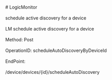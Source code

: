 <br>#     LogicMonitor</br>
<br>schedule active discovery for a device</br>
<br>LM schedule active discovery for a device</br>
<br>Method: Post</br>
<br>OperationID: scheduleAutoDiscoveryByDeviceId</br>
<br>EndPoint:</br>
<br>/device/devices/{id}/scheduleAutoDiscovery</br>

